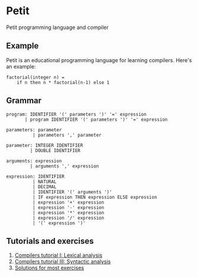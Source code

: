 # Petit

Petit programming language and compiler

## Example

Petit is an educational programming language for learning compilers. Here's an example:

    factorial(integer n) =
        if n then n * factorial(n-1) else 1

## Grammar

    program: IDENTIFIER '(' parameters ')' '=' expression
           | program IDENTIFIER '(' parameters ')' '=' expression

    parameters: parameter
              | parameters ',' parameter

    parameter: INTEGER IDENTIFIER
             | DOUBLE IDENTIFIER

    arguments: expression
             | arguments ',' expression

    expression: IDENTIFIER
              | NATURAL
              | DECIMAL
              | IDENTIFIER '(' arguments ')'
              | IF expression THEN expression ELSE expression
              | expression '+' expression
              | expression '-' expression
              | expression '*' expression
              | expression '/' expression
              | '(' expression ')'

## Tutorials and exercises

1. [Compilers tutorial I: Lexical analysis](/tutorial/ex1_lexical_analysis.md)
3. [Compilers tutorial III: Syntactic analysis](/tutorial/ex3_syntactic_analysis.md)
7. [Solutions for most exercises](/source/)
